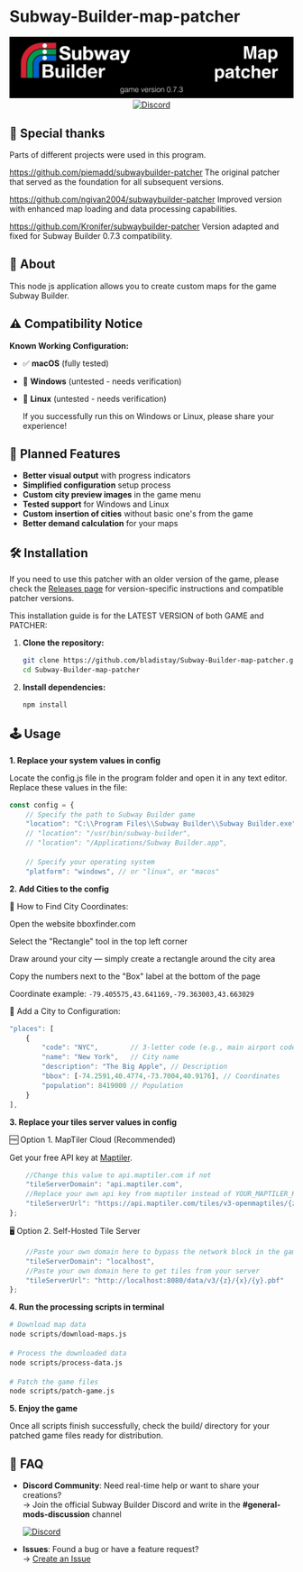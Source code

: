 # Subway-Builder-map-patcher
<div align="center">
  <img src="img/logo.png" alt="" width="800"/>
</div>
<div align="center">
  <a href="[https://discord.gg/HNSdgEgzvg](https://discord.gg/HNSdgEgzvg)" target="_blank">
    <img alt="Discord" src="https://img.shields.io/badge/Discord-Subway Builder-7289da?logo=discord&logoColor=white&color=7289da" />
  </a>
</div>

## 🙏 Special thanks
Parts of different projects were used in this program.

https://github.com/piemadd/subwaybuilder-patcher
The original patcher that served as the foundation for all subsequent versions.

https://github.com/ngivan2004/subwaybuilder-patcher
Improved version with enhanced map loading and data processing capabilities.

https://github.com/Kronifer/subwaybuilder-patcher
Version adapted and fixed for Subway Builder 0.7.3 compatibility.

## 🔎 About
This node js application allows you to create custom maps for the game Subway Builder.

## ⚠️ Compatibility Notice

**Known Working Configuration:**
- ✅ **macOS** (fully tested)
- 🔄 **Windows** (untested - needs verification)
- 🔄 **Linux** (untested - needs verification)

  If you successfully run this on Windows or Linux, please share your experience!

## 🚀 Planned Features

- **Better visual output** with progress indicators
- **Simplified configuration** setup process  
- **Custom city preview images** in the game menu
- **Tested support** for Windows and Linux
- **Custom insertion of cities** without basic one's from the game
- **Better demand calculation** for your maps

## 🛠️ Installation
If you need to use this patcher with an older version of the game, please check the [Releases page](https://github.com/bladistay/Subway-Builder-map-patcher/releases) for version-specific instructions and compatible patcher versions.

This installation guide is for the LATEST VERSION of both GAME and PATCHER:
1.  **Clone the repository:**
    ```bash
    git clone https://github.com/bladistay/Subway-Builder-map-patcher.git
    cd Subway-Builder-map-patcher
    ```
2.  **Install dependencies:**
    ```bash
    npm install
    ```

## 🕹️ Usage
**1. Replace your system values in config**

Locate the config.js file in the program folder and open it in any text editor.
Replace these values in the file:
```js
const config = {
    // Specify the path to Subway Builder game
    "location": "C:\\Program Files\\Subway Builder\\Subway Builder.exe", // for Windows
    // "location": "/usr/bin/subway-builder",                          // for Linux
    // "location": "/Applications/Subway Builder.app",                 // for macOS
    
    // Specify your operating system
    "platform": "windows", // or "linux", or "macos"
```

**2. Add Cities to the config**

🎯 How to Find City Coordinates:

Open the website bboxfinder.com

Select the "Rectangle" tool in the top left corner

Draw around your city — simply create a rectangle around the city area

Copy the numbers next to the "Box" label at the bottom of the page

Coordinate example: ```-79.405575,43.641169,-79.363003,43.663029```

📝 Add a City to Configuration:
```js
"places": [
    {
        "code": "NYC",        // 3-letter code (e.g., main airport code)
        "name": "New York",   // City name
        "description": "The Big Apple", // Description
        "bbox": [-74.2591,40.4774,-73.7004,40.9176], // Coordinates
        "population": 8419000 // Population
    }
],
```
**3. Replace your tiles server values in config**

🆓 Option 1. MapTiler Cloud (Recommended)

Get your free API key at [Maptiler](https://cloud.maptiler.com/account/keys/).
```js
    //Change this value to api.maptiler.com if not
    "tileServerDomain": "api.maptiler.com",
    //Replace your own api key from maptiler instead of YOUR_MAPTILER_KEY
    "tileServerUrl": "https://api.maptiler.com/tiles/v3-openmaptiles/{z}/{x}/{y}.pbf?key=YOUR_MAPTILER_KEY"
};
```

🖥️ Option 2. Self-Hosted Tile Server
```js
    //Paste your own domain here to bypass the network block in the game (like this: stepan-skuratov.ru)
    "tileServerDomain": "localhost",
    //Paste your own domain here to get tiles from your server
    "tileServerUrl": "http://localhost:8080/data/v3/{z}/{x}/{y}.pbf"
};
```

**4. Run the processing scripts in terminal**
```bash
# Download map data
node scripts/download-maps.js

# Process the downloaded data
node scripts/process-data.js

# Patch the game files
node scripts/patch-game.js
```

**5. Enjoy the game**

Once all scripts finish successfully, check the build/ directory for your patched game files ready for distribution.

## 🤔 FAQ

- **Discord Community**: Need real-time help or want to share your creations?  
  → Join the official Subway Builder Discord and write in the **#general-mods-discussion** channel
  
  <a href="https://discord.gg/HNSdgEgzvg" target="_blank">
    <img alt="Discord" src="https://img.shields.io/badge/Discord-Subway_Builder-7289da?logo=discord&logoColor=white&color=7289da" />
  </a>

- **Issues**: Found a bug or have a feature request?  
  → [Create an Issue](https://github.com/bladistay/Subway-Builder-map-patcher/issues)
